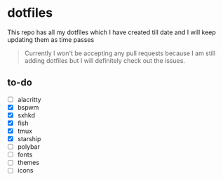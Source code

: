 # dotfiles

This repo has all my dotfiles which I have created till date and I will keep updating them as time passes

> Currently I won't be accepting any pull requests because I am still adding dotfiles but I will definitely check out the issues.

## to-do

- [ ] alacritty
- [x] bspwm
- [x] sxhkd
- [x] fish
- [x] tmux
- [x] starship
- [ ] polybar
- [ ] fonts
- [ ] themes
- [ ] icons
